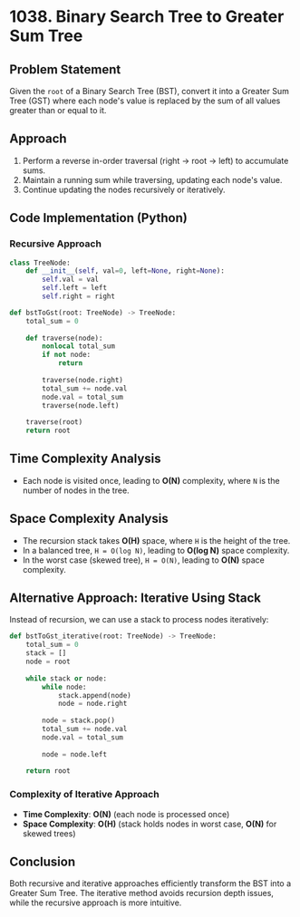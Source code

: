 # 1038. Binary Search Tree to Greater Sum Tree

## Problem Statement

Given the `root` of a Binary Search Tree (BST), convert it into a Greater Sum Tree (GST) where each node's value is replaced by the sum of all values greater than or equal to it.

## Approach

1. Perform a reverse in-order traversal (right -> root -> left) to accumulate sums.
2. Maintain a running sum while traversing, updating each node's value.
3. Continue updating the nodes recursively or iteratively.

## Code Implementation (Python)

### Recursive Approach

```python
class TreeNode:
    def __init__(self, val=0, left=None, right=None):
        self.val = val
        self.left = left
        self.right = right

def bstToGst(root: TreeNode) -> TreeNode:
    total_sum = 0
    
    def traverse(node):
        nonlocal total_sum
        if not node:
            return
        
        traverse(node.right)
        total_sum += node.val
        node.val = total_sum
        traverse(node.left)
    
    traverse(root)
    return root
```

## Time Complexity Analysis

- Each node is visited once, leading to **O(N)** complexity, where `N` is the number of nodes in the tree.

## Space Complexity Analysis

- The recursion stack takes **O(H)** space, where `H` is the height of the tree.
- In a balanced tree, `H = O(log N)`, leading to **O(log N)** space complexity.
- In the worst case (skewed tree), `H = O(N)`, leading to **O(N)** space complexity.

## Alternative Approach: Iterative Using Stack

Instead of recursion, we can use a stack to process nodes iteratively:

```python
def bstToGst_iterative(root: TreeNode) -> TreeNode:
    total_sum = 0
    stack = []
    node = root
    
    while stack or node:
        while node:
            stack.append(node)
            node = node.right
        
        node = stack.pop()
        total_sum += node.val
        node.val = total_sum
        
        node = node.left
    
    return root
```

### Complexity of Iterative Approach

- **Time Complexity**: **O(N)** (each node is processed once)
- **Space Complexity**: **O(H)** (stack holds nodes in worst case, **O(N)** for skewed trees)

## Conclusion

Both recursive and iterative approaches efficiently transform the BST into a Greater Sum Tree. The iterative method avoids recursion depth issues, while the recursive approach is more intuitive.